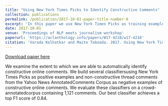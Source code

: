 ```yaml
---
title: "Using New York Times Picks to Identify Constructive Comments"
collection: publications
permalink: /publication/2017-10-01-paper-title-number-8
excerpt: 'In this paper we use New York Times Picks as training examples for constructiveness and build computational models to identify constructive comments in news comments.'
date: 2017-10-01
venue: 'Proceedings of NLP meets journalism workshop'
paperurl: 'https://aclanthology.info/papers/W17-4218/w17-4218'
citation: 'Varada Kolhatkar and Maite Taboada. 2017. Using New York Times Picks to Identify Constructive Comments. In Proceedings of NLP meets journalism workshop, Association for Computational Linguistics, Copenhagen, Denmark, pages 100-105.'
---
```


<a href='https://aclanthology.info/papers/W17-4218/w17-4218'>Download paper here</a>

We examine the extent to which we are able to automatically identify constructive online comments. We build several classifiersusing New York Times Picks as positive examples and non-constructive thread comments from the Yahoo News AnnotatedComments Corpus as negative examples of constructive online comments. We evaluate these classifiers on a crowd-annotatedcorpus containing 1,121 comments. Our best classifier achieves a top F1 score of 0.84.
